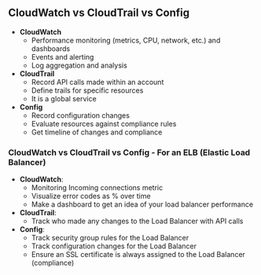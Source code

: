 ## CloudWatch vs CloudTrail vs Config

- **CloudWatch**
    - Performance monitoring (metrics, CPU, network, etc.) and dashboards
    - Events and alerting
    - Log aggregation and analysis
- **CloudTrail**
    - Record API calls made within an account
    - Define trails for specific resources
    - It is a global service
- **Config**
    - Record configuration changes
    - Evaluate resources against compliance rules
    - Get timeline of changes and compliance

### CloudWatch vs CloudTrail vs Config - For an ELB (Elastic Load Balancer)

- **CloudWatch**:
    - Monitoring Incoming connections metric
    - Visualize error codes as % over time
    - Make a dashboard to get an idea of your load balancer performance
- **CloudTrail**:
    - Track who made any changes to the Load Balancer with API calls
- **Config**:
    - Track security group rules for the Load Balancer
    - Track configuration changes for the Load Balancer
    - Ensure an SSL certificate is always assigned to the Load Balancer (compliance)
